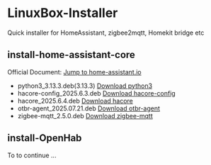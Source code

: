 # LinuxBox-Installer

Quick installer for HomeAssistant, zigbee2mqtt, Homekit bridge etc

## install-home-assistant-core

Official Document: [Jump to home-assistant.io](https://www.home-assistant.io/installation/linux#install-home-assistant-core)

- python3_3.13.3.deb(3.13.3) [Download python3](https://github.com/thirdreality/LinuxBox-Installer/releases/download/2025.4.3/python3_3.13.3.deb)
- hacore-config_2025.6.3.deb [Download hacore-config](https://github.com/thirdreality/LinuxBox-Installer/releases/download/2025.6.3/hacore-config_2025.6.3.deb)
- hacore_2025.6.4.deb [Download hacore](https://github.com/thirdreality/LinuxBox-Installer/releases/download/2025.6.5/hacore_2025.6.5.deb)
- otbr-agent_2025.07.21.deb [Download otbr-agent](https://github.com/thirdreality/LinuxBox-Installer/releases/download/2025.6.4/otbr-agent_2025.07.21.deb)
- zigbee-mqtt_2.5.0.deb [Download zigbee-mqtt](https://github.com/thirdreality/LinuxBox-Installer/releases/download/2025.6.3/zigbee-mqtt_2.5.0.deb)  


## install-OpenHab

To to continue ...

